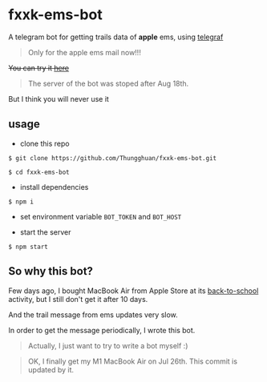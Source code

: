 # fxxk-ems-bot
A telegram bot for getting trails data of **apple** ems, using [telegraf](https://github.com/telegraf/telegraf)

> Only for the apple ems mail now!!!

~~You can try it [here](http://t.me/fxxk_ems_bot)~~

> The server of the bot was stoped after Aug 18th.

But I think you will never use it

## usage

- clone this repo

```shell
$ git clone https://github.com/Thungghuan/fxxk-ems-bot.git

$ cd fxxk-ems-bot
```

- install dependencies

```shell
$ npm i
```

- set environment variable `BOT_TOKEN` and `BOT_HOST`

- start the server
```shell
$ npm start
```

## So why this bot?

Few days ago, I bought MacBook Air from Apple Store at its [back-to-school](https://www.apple.com.cn/cn-k12/shop/back-to-school) activity, but I still don't get it after 10 days.

And the trail message from ems updates very slow.

In order to get the message periodically, I wrote this bot.

> Actually, I just want to try to write a bot myself :)

> OK, I finally get my M1 MacBook Air on Jul 26th.
> This commit is updated by it.
